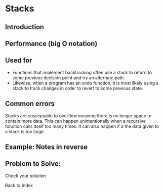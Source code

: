 # Stacks
## Introduction

## Performance (big O notation)

## Used for
+ Functions that implement backtracking often use a stack to return to some previous decision point and try an alternate path. 
+ Likewise, when a program has an undo function, it is most likely using a stack to track changes in order to revert to some previous state.
## Common errors
Stacks are susceptable to overflow meaning there is no longer space to contain more data. This can happen unintentionally when a recursive function calls itself too many times. It can also happen if a the data given to a stack is too large.

## Example: Notes in reverse

## Problem to Solve:

Check your solution

Back to Index